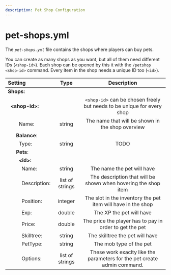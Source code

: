 ```yaml
---
description: Pet Shop Configuration
---
```


# pet-shops.yml

The _`pet-shops.yml`_ file contains the shops where players can buy pets.

You can create as many shops as you want, but all of them need different IDs \(`<shop-id>`\). Each shop can be opened by this it with the `/petshop <shop-id>` command. Every item in the shop needs a unique ID too \(`<id>`\).

| Setting | Type | Description |
| :--- | :---: | :---: |
| **Shops:** |  |  |
|   **&lt;shop-id&gt;:** |  | `<shop-id>` can be chosen freely but needs to be unique for every shop |
|         Name: | string | The name that will be shown in the shop overview |
|       **Balance**: |  |  |
|         Type: | string | TODO |
|       **Pets**: |  |  |
|         **&lt;id&gt;:** |  |  |
|           Name: | string | The name the pet will have |
|           Description: | list of strings | The description that will be shown when hovering the shop item |
|           Position: | integer | The slot in the inventory the pet item will have in the shop |
|           Exp: | double | The XP the pet will have |
|           Price: | double | The price the player has to pay in order to get the pet |
|           Skilltree: | string | The skilltree the pet will have |
|           PetType: | string | The mob type of the pet |
|           Options: | list of strings | These work exaclty like the parameters for the pet create admin command. |

